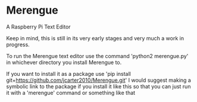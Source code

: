 # Merengue
A Raspberry Pi Text Editor

Keep in mind, this is still in its very early stages and very much a work in progress.

To run the Merengue text editor use the command 'python2 merengue.py' in whichever directory you install Merengue to.

If you want to install it as a package use 'pip install git+https://github.com/jcarter2010/Merengue.git'
I would suggest making a symbolic link to the package if you install it like this so that you can just run it with a 'merengue' command or something like that
